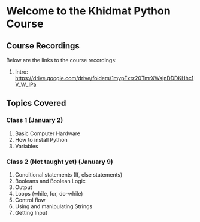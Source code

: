 # Welcome to the Khidmat Python Course

## Course Recordings

Below are the links to the course recordings: 

1. Intro: https://drive.google.com/drive/folders/1mypFxtz20TmrXWsjnDDDKHhc1V_W_IPa

## Topics Covered

### Class 1 (January 2)
1. Basic Computer Hardware
2. How to install Python
3. Variables

### Class 2 (Not taught yet) (January 9)
1. Conditional statements (If, else statements)
2. Booleans and Boolean Logic
3. Output
4. Loops (while, for, do-while)
5. Control flow
6. Using and manipulating Strings
7. Getting Input
